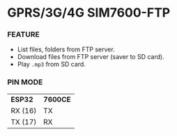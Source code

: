 # GPRS/3G/4G SIM7600-FTP

### FEATURE
 - List files, folders from FTP server.
 - Download files from FTP server (saver to SD card).
 - Play `.mp3` from SD card.

### PIN MODE
|           |            |
| --------- | ---------- |
| **ESP32** | **7600CE** |
| RX (16)   | TX         |
| TX (17)   | RX         |